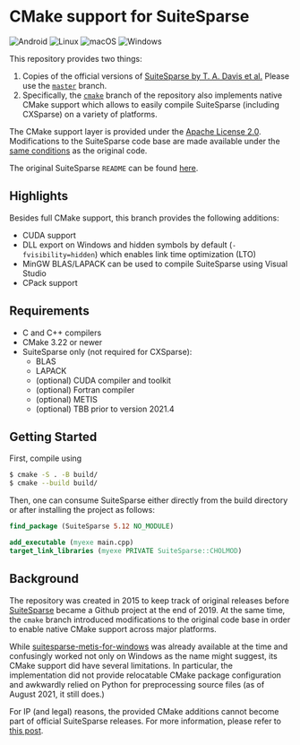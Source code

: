 # CMake support for SuiteSparse

![Android](https://github.com/sergiud/suitesparse/actions/workflows/android.yml/badge.svg)
![Linux](https://github.com/sergiud/suitesparse/actions/workflows/linux.yml/badge.svg)
![macOS](https://github.com/sergiud/suitesparse/actions/workflows/macos.yml/badge.svg)
![Windows](https://github.com/sergiud/suitesparse/actions/workflows/windows.yml/badge.svg)

This repository provides two things:

1. Copies of the official versions of [SuiteSparse by T. A. Davis et
   al.](https://people.engr.tamu.edu/davis/suitesparse.html) Please use the
   [`master`](../../tree/master) branch.
2. Specifically, the [`cmake`](../../tree/cmake) branch of the repository also
   implements native CMake support which allows to easily compile SuiteSparse
   (including CXSparse) on a variety of platforms.


The CMake support layer is provided under the [Apache License
2.0](http://www.apache.org/licenses/LICENSE-2.0). Modifications to the
SuiteSparse code base are made available under the [same
conditions](./LICENSE.suitesparse) as the original code.

The original SuiteSparse `README` can be found [here](./README.md.suitesparse).


## Highlights

Besides full CMake support, this branch provides the following additions:

* CUDA support
* DLL export on Windows and hidden symbols by default (`-fvisibility=hidden`)
  which enables link time optimization (LTO)
* MinGW BLAS/LAPACK can be used to compile SuiteSparse using Visual Studio
* CPack support

## Requirements

* C and C++ compilers
* CMake 3.22 or newer
* SuiteSparse only (not required for CXSparse):
    - BLAS
    - LAPACK
    - (optional) CUDA compiler and toolkit
    - (optional) Fortran compiler
    - (optional) METIS
    - (optional) TBB prior to version 2021.4

## Getting Started

First, compile using

```bash
$ cmake -S . -B build/
$ cmake --build build/
```

Then, one can consume SuiteSparse either directly from the build directory or
after installing the project as follows:

```cmake
find_package (SuiteSparse 5.12 NO_MODULE)

add_executable (myexe main.cpp)
target_link_libraries (myexe PRIVATE SuiteSparse::CHOLMOD)
```

## Background

The repository was created in 2015 to keep track of original releases  before
[SuiteSparse](https://github.com/DrTimothyAldenDavis/SuiteSparse) became a
Github project at the end of 2019. At the same time, the `cmake` branch
introduced modifications to the original code base in order to enable native
CMake support across major platforms.


While
[suitesparse-metis-for-windows](https://github.com/jlblancoc/suitesparse-metis-for-windows)
was already available at the time and confusingly worked not only on Windows as
the name might suggest, its CMake support did have several limitations. In
particular, the implementation did not provide relocatable CMake package
configuration and awkwardly relied on Python for preprocessing source files (as
of August 2021, it still does.)

For IP (and legal) reasons, the provided CMake additions cannot become part of
official SuiteSparse releases. For more information, please refer to [this
post](https://github.com/DrTimothyAldenDavis/SuiteSparse/issues/41#issuecomment-892255262).
